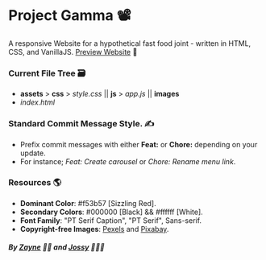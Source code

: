 # Project Gamma 📽️

A responsive Website for a hypothetical fast food joint - written in HTML, CSS, and VanillaJS.
[Preview Website](https://buildgamma.netlify.app) 🔗


### Current File Tree 🗃️
* **assets** > **css** > _style.css_  ||  **js** > _app.js_  ||  **images**
* _index.html_


### Standard Commit Message Style. ✍️
- Prefix commit messages with either **Feat:** or **Chore:** depending on your update.
- For instance; _Feat: Create carousel_ or _Chore: Rename menu link_.


### Resources 🌎
* **Dominant Color**: #f53b57 [Sizzling Red].
* **Secondary Colors**: #000000 [Black] && #ffffff [White].
* **Font Family**: "PT Serif Caption", "PT Serif", Sans-serif.
* **Copyright-free Images**: [Pexels](https://pexels.com) and [Pixabay](https://pixabay.com).



##### By [Zayne](https://github.com/Tijani-zainab) 👧🏾 and [Jossy](https://github.com/giwajossy) 👨🏾‍🦱